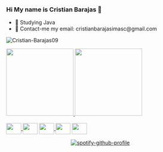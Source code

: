 ### Hi My name is Cristian Barajas 👋

<ul>
  <li>🌱 Studying Java</li>
  <li>📖 Contact-me my email: cristianbarajasimasc@gmail.com</li>
</ul>
<p align="left"> <img src="https://komarev.com/ghpvc/?username=Cristian-Barajas09&label=Profile%20views&color=0e75b6&style=flat" alt="Cristian-Barajas09" /> </p>

<div>
  <a href="https://github.com/Cristian-Barajas09">
  <img height="180em" src="https://github-readme-stats.vercel.app/api?username=Cristian-Barajas09&show_icons=true&include_all_commits=true&count_private=true"/>
  <img height="180em" src="https://github-readme-stats-eight-theta.vercel.app/api/top-langs/?username=Cristian-Barajas09&layout=compact&langs_count=8&theme=tokyonight"/>
</div>
<div style="display:inline_block"><br>
  <a href="https://github.com/Cristian-Barajas09?tab=repositories&q=&type=&language=javascript&sort=">
    <img src="https://cdn.jsdelivr.net/gh/devicons/devicon/icons/javascript/javascript-original.svg" height="30" width="40" align="center"/>
  </a>
  <img src="https://cdn.jsdelivr.net/gh/devicons/devicon/icons/nodejs/nodejs-original.svg" height="30" width="40" align="center" />
  <a href="https://github.com/Cristian-Barajas09?tab=repositories&q=&type=&language=java&sort=">  
    <img src="https://cdn.jsdelivr.net/gh/devicons/devicon/icons/java/java-original.svg" height="30" width="40" align="center"/>
  </a>
    <img src="https://cdn.jsdelivr.net/gh/devicons/devicon/icons/mysql/mysql-original-wordmark.svg" height="30" width="40" align="center"/>
  <a href="https://github.com/Cristian-Barajas09?tab=repositories&q=&type=&language=python&sort=">
    <img src="https://cdn.jsdelivr.net/gh/devicons/devicon/icons/python/python-original.svg" height="30" width="40" align="center"/>
  </a>
<div align="center">

  [![spotify-github-profile](https://spotify-github-profile.kittinanx.com/api/view?uid=31yanmfng3eghqmw4otivvdprngm&cover_image=true&theme=default&show_offline=false&background_color=121212&interchange=false)](https://github.com/kittinan/spotify-github-profile)

</div>
</div>





